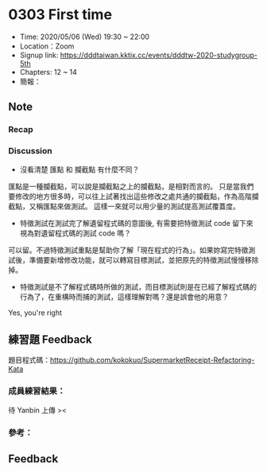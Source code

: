 # 0303 First time

- Time: 2020/05/06 (Wed) 19:30 ~ 22:00
- Location：Zoom
- Signup link: https://dddtaiwan.kktix.cc/events/dddtw-2020-studygroup-5th
- Chapters: 12 ~ 14
- 簡報：

## Note

### Recap


### Discussion

* 沒看清楚 匯點 和 攔截點 有什麼不同？

匯點是一種攔截點，可以說是攔截點之上的攔截點，是相對而言的。
只是當我們要修改的地方很多時，可以往上試著找出這些修改之處共通的攔截點，作為高階攔截點，又稱匯點來做測試。
這樣一來就可以用少量的測試提高測試覆蓋度。

* 特徵測試在測試完了解遺留程式碼的意圖後, 有需要把特徵測試 code 留下來視為對遺留程式碼的測試 code 嗎？

可以留。不過特徵測試重點是幫助你了解「現在程式的行為」。如果妳寫完特徵測試後，準備要新增修改功能，就可以轉寫目標測試，並把原先的特徵測試慢慢移除掉。

* 特徵測試是不了解程式碼時所做的測試，而目標測試則是在已經了解程式碼的行為了，在重構時而捕的測試，這樣理解對嗎？還是誤會他的用意？

Yes, you're right


## 練習題 Feedback

題目程式碼：https://github.com/kokokuo/SupermarketReceipt-Refactoring-Kata


### 成員練習結果：

待 Yanbin 上傳 ><


### 參考：


## Feedback



